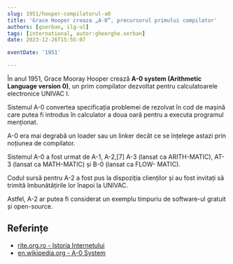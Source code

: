 ```yaml
---
slug: 1951/hooper-compilatorul-a0
title: 'Grace Hooper creaza „A-0”, precursorul primului compilator'
authors: [gserban, ilg-ul]
tags: [international, autor:gheorghe.serban]
date: 2023-12-26T15:55:07

eventDate: '1951'

---
```


În anul 1951, Grace Mooray Hooper crează **A-0 system
(Arithmetic Language version 0)**, un prim compilator
dezvoltat pentru calculatoarele electronice UNIVAC I.

<!-- truncate -->

Sistemul A-0 convertea specificația problemei de rezolvat
în cod de mașină care putea fi introdus în calculator a doua oară
pentru a executa programul menționat.

A-0 era mai degrabă un loader sau un linker decât ce se înțelege
astazi prin noțiunea de compilator.

Sistemul A-0 a fost urmat de A-1, A-2,[7] A-3 (lansat ca ARITH-MATIC),
AT-3 (lansat ca MATH-MATIC) și B-0 (lansat ca FLOW- MATIC).

Codul sursă pentru A-2 a fost pus la dispoziția clienților
și au fost invitați să trimită îmbunătățirile lor înapoi la UNIVAC.

Astfel, A-2 ar putea fi considerat un exemplu timpuriu de software-ul
gratuit și open-source.

## Referințe

- [rite.org.ro - Istoria Internetului](https://rite.org.ro/istoria-internetului/)
- [en.wikipedia.org - A-0 System](https://en.wikipedia.org/wiki/A-0_System)
